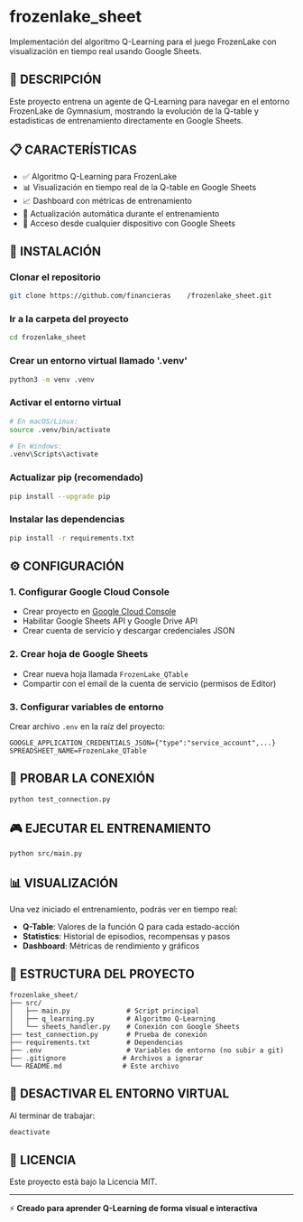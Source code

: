 # frozenlake_sheet
Implementación del algoritmo Q-Learning para el juego FrozenLake con visualización en tiempo real usando Google Sheets.

## 🎯 DESCRIPCIÓN
Este proyecto entrena un agente de Q-Learning para navegar en el entorno FrozenLake de Gymnasium, mostrando la evolución de la Q-table y estadísticas de entrenamiento directamente en Google Sheets.

## 📋 CARACTERÍSTICAS
- ✅ Algoritmo Q-Learning para FrozenLake
- 📊 Visualización en tiempo real de la Q-table en Google Sheets
- 📈 Dashboard con métricas de entrenamiento
- 🔄 Actualización automática durante el entrenamiento
- 📱 Acceso desde cualquier dispositivo con Google Sheets

## 🚀 INSTALACIÓN

### Clonar el repositorio
```bash
git clone https://github.com/financieras    /frozenlake_sheet.git
```

### Ir a la carpeta del proyecto
```bash
cd frozenlake_sheet
```

### Crear un entorno virtual llamado '.venv'
```bash
python3 -m venv .venv
```

### Activar el entorno virtual
```bash
# En macOS/Linux:
source .venv/bin/activate

# En Windows:
.venv\Scripts\activate
```

### Actualizar pip (recomendado)
```bash
pip install --upgrade pip
```

### Instalar las dependencias
```bash
pip install -r requirements.txt
```

## ⚙️ CONFIGURACIÓN

### 1. Configurar Google Cloud Console
- Crear proyecto en [Google Cloud Console](https://console.cloud.google.com/)
- Habilitar Google Sheets API y Google Drive API
- Crear cuenta de servicio y descargar credenciales JSON

### 2. Crear hoja de Google Sheets
- Crear nueva hoja llamada `FrozenLake_QTable`
- Compartir con el email de la cuenta de servicio (permisos de Editor)

### 3. Configurar variables de entorno
Crear archivo `.env` en la raíz del proyecto:
```env
GOOGLE_APPLICATION_CREDENTIALS_JSON={"type":"service_account",...}
SPREADSHEET_NAME=FrozenLake_QTable
```

## 🧪 PROBAR LA CONEXIÓN
```bash
python test_connection.py
```

## 🎮 EJECUTAR EL ENTRENAMIENTO
```bash
python src/main.py
```

## 📊 VISUALIZACIÓN
Una vez iniciado el entrenamiento, podrás ver en tiempo real:
- **Q-Table**: Valores de la función Q para cada estado-acción
- **Statistics**: Historial de episodios, recompensas y pasos
- **Dashboard**: Métricas de rendimiento y gráficos

## 📁 ESTRUCTURA DEL PROYECTO
```
frozenlake_sheet/
├── src/
│   ├── main.py              # Script principal
│   ├── q_learning.py        # Algoritmo Q-Learning
│   └── sheets_handler.py    # Conexión con Google Sheets
├── test_connection.py       # Prueba de conexión
├── requirements.txt         # Dependencias
├── .env                     # Variables de entorno (no subir a git)
├── .gitignore              # Archivos a ignorar
└── README.md               # Este archivo
```

## 🔧 DESACTIVAR EL ENTORNO VIRTUAL
Al terminar de trabajar:
```bash
deactivate
```

## 📄 LICENCIA
Este proyecto está bajo la Licencia MIT.

---
⚡ **Creado para aprender Q-Learning de forma visual e interactiva**
